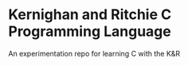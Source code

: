 # Kernighan and Ritchie C Programming Language

An experimentation repo for learning C with the K&R
